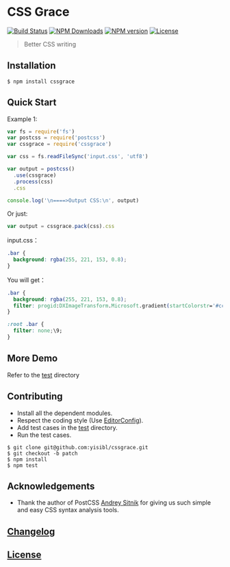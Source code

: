 
# CSS Grace

[![Build Status](https://travis-ci.org/cssdream/cssgrace.svg?branch=master)](https://travis-ci.org/cssdream/cssgrace) 
[![NPM Downloads](https://img.shields.io/npm/dm/cssgrace.svg?style=flat)](https://www.npmjs.com/package/cssgrace) 
[![NPM version](http://img.shields.io/npm/v/cssgrace.svg?style=flat)](https://www.npmjs.com/package/cssgrace) 
[![License](https://img.shields.io/npm/l/cssgrace.svg?style=flat)](https://www.npmjs.com/package/cssgrace) 

> Better CSS writing

## Installation

    $ npm install cssgrace

## Quick Start

Example 1:

```js
var fs = require('fs')
var postcss = require('postcss')
var cssgrace = require('cssgrace')

var css = fs.readFileSync('input.css', 'utf8')

var output = postcss()
  .use(cssgrace)
  .process(css)
  .css
  
console.log('\n====>Output CSS:\n', output)  
```

Or just:

```js
var output = cssgrace.pack(css).css
```

input.css：

```css
.bar {
  background: rgba(255, 221, 153, 0.8);
}
```

You will get：

```css
.bar {
  background: rgba(255, 221, 153, 0.8);
  filter: progid:DXImageTransform.Microsoft.gradient(startColorstr='#ccffdd99', endColorstr='#ccffdd99');
}

:root .bar {
  filter: none;\9;
}
```


## More Demo


Refer to the [test](test) directory


## Contributing

* Install all the dependent modules.
* Respect the coding style (Use [EditorConfig](http://editorconfig.org/)).
* Add test cases in the [test](test) directory.
* Run the test cases.

```
$ git clone git@github.com:yisibl/cssgrace.git
$ git checkout -b patch
$ npm install
$ npm test
```

## Acknowledgements

* Thank the author of PostCSS [Andrey Sitnik](https://github.com/ai) for giving us such simple and easy CSS syntax analysis tools.


## [Changelog](CHANGELOG.md)

## [License](LICENSE)
